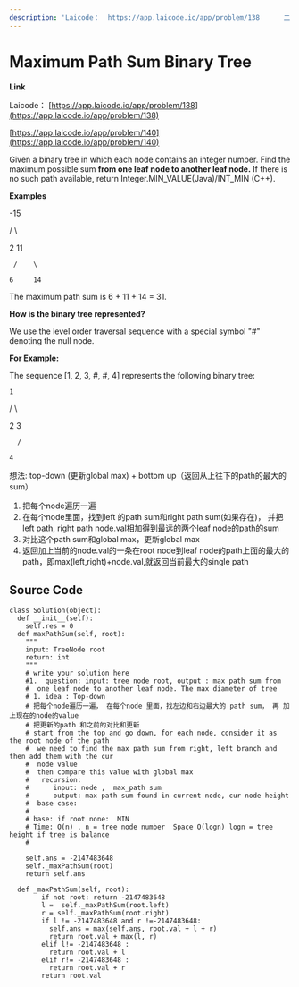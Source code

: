 ```yaml
---
description: 'Laicode：  https://app.laicode.io/app/problem/138      二叉树任意两个leaf node的最大路径和'
---
```


# Maximum Path Sum Binary Tree

**Link**

Laicode： [https://app.laicode.io/app/problem/138](https://app.laicode.io/app/problem/138)

[https://app.laicode.io/app/problem/140](https://app.laicode.io/app/problem/140)

Given a binary tree in which each node contains an integer number. Find the maximum possible sum **from one leaf node to another leaf node.** If there is no such path available, return Integer.MIN\_VALUE\(Java\)/INT\_MIN \(C++\).

**Examples**

  -15

  /    \

2      11

     /    \

    6     14

The maximum path sum is 6 + 11 + 14 = 31.

**How is the binary tree represented?**

We use the level order traversal sequence with a special symbol "\#" denoting the null node.

**For Example:**

The sequence \[1, 2, 3, \#, \#, 4\] represents the following binary tree:

    1

  /   \

 2     3

      /

    4

想法: top-down \(更新global max\) + bottom up（返回从上往下的path的最大的sum）

1. 把每个node遍历一遍
2. 在每个node里面，找到left 的path sum和right path sum\(如果存在\)， 并把left path, right path node.val相加得到最远的两个leaf node的path的sum
3. 对比这个path sum和global max，更新global max
4. 返回加上当前的node.val的一条在root node到leaf node的path上面的最大的path，即max\(left,right\)+node.val,就返回当前最大的single path



## Source Code

```text
class Solution(object):
  def __init__(self):
    self.res = 0
  def maxPathSum(self, root):
    """
    input: TreeNode root
    return: int
    """
    # write your solution here
    #1.  question: input: tree node root, output : max path sum from
    #  one leaf node to another leaf node. The max diameter of tree
    # 1. idea : Top-down 
    # 把每个node遍历一遍， 在每个node 里面，找左边和右边最大的 path sum， 再 加上现在的node的value
    # 把更新的path 和之前的对比和更新
    # start from the top and go down, for each node, consider it as the root node of the path
    #  we need to find the max path sum from right, left branch and then add them with the cur
    #  node value
    #  then compare this value with global max
    #   recursion: 
    #      input: node ,  max_path sum
    #      output: max path sum found in current node, cur node height
    #  base case:
    #
    # base: if root none:  MIN
    # Time: O(n) , n = tree node number  Space O(logn) logn = tree height if tree is balance
    #
    
    self.ans = -2147483648
    self._maxPathSum(root)
    return self.ans

  def _maxPathSum(self, root):
        if not root: return -2147483648
        l =  self._maxPathSum(root.left)
        r = self._maxPathSum(root.right)
        if l != -2147483648 and r !=-2147483648:
          self.ans = max(self.ans, root.val + l + r)
          return root.val + max(l, r)
        elif l!= -2147483648 :
          return root.val + l
        elif r!= -2147483648 :
          return root.val + r
        return root.val 

```





